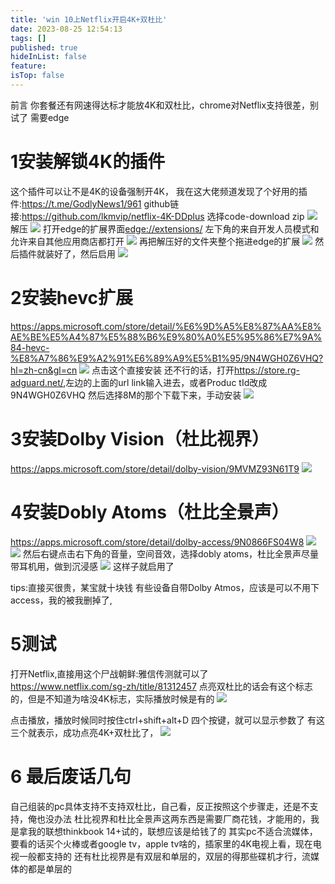 ```yaml
---
title: 'win 10上Netflix开启4K+双杜比'
date: 2023-08-25 12:54:13
tags: []
published: true
hideInList: false
feature: 
isTop: false
---
```

前言
你套餐还有网速得达标才能放4K和双杜比，chrome对Netflix支持很差，别试了
需要edge

1安装解锁4K的插件
=================
这个插件可以让不是4K的设备强制开4K，
我在这大佬频道发现了个好用的插件:<https://t.me/GodlyNews1/961>
github链接:<https://github.com/lkmvip/netflix-4K-DDplus>
选择code-download zip
![](https://s3.qklg.net/img/202310241254318.png)
解压
![](https://s3.qklg.net/img/202310241254775.png)
打开edge的扩展界面<edge://extensions/>
左下角的来自开发人员模式和允许来自其他应用商店都打开
![](https://s3.qklg.net/img/202310241254978.png)
再把解压好的文件夹整个拖进edge的扩展
![](https://s3.qklg.net/img/202310241254822.png)
然后插件就装好了，然后启用
![](https://s3.qklg.net/img/202310241254070.png)

2安装hevc扩展
=================
<https://apps.microsoft.com/store/detail/%E6%9D%A5%E8%87%AA%E8%AE%BE%E5%A4%87%E5%88%B6%E9%80%A0%E5%95%86%E7%9A%84-hevc-%E8%A7%86%E9%A2%91%E6%89%A9%E5%B1%95/9N4WGH0Z6VHQ?hl=zh-cn&gl=cn>
![](https://s3.qklg.net/img/202310241255546.png)
点击这个直接安装
还不行的话，打开<https://store.rg-adguard.net/>,左边的上面的url link输入进去，或者Produc tId改成9N4WGH0Z6VHQ
然后选择8M的那个下载下来，手动安装
![](https://s3.qklg.net/img/202310241255670.png)

3安装Dolby Vision（杜比视界）
=================
<https://apps.microsoft.com/store/detail/dolby-vision/9MVMZ93N61T9>
![](https://s3.qklg.net/img/202310241255456.png)

4安装Dobly Atoms（杜比全景声）
=================
<https://apps.microsoft.com/store/detail/dolby-access/9N0866FS04W8>
![](https://s3.qklg.net/img/202310241255114.png)
![](https://s3.qklg.net/img/202310241255866.png)
然后右键点击右下角的音量，空间音效，选择dobly atoms，杜比全景声尽量带耳机用，做到沉浸感
![](https://s3.qklg.net/img/202310241255869.png)
这样子就启用了

tips:直接买很贵，某宝就十块钱
有些设备自带Dolby Atmos，应该是可以不用下access，我的被我删掉了,

5测试
=================
打开Netflix,直接用这个尸战朝鲜:雅信传测就可以了
<https://www.netflix.com/sg-zh/title/81312457>
点亮双杜比的话会有这个标志的，但是不知道为啥没4K标志，实际播放时候是有的
![](https://s3.qklg.net/img/202310241256515.png)

点击播放，播放时候同时按住ctrl+shift+alt+D 四个按键，就可以显示参数了
有这三个就表示，成功点亮4K+双杜比了，
![](https://s3.qklg.net/img/202310241256530.png)


6 最后废话几句
=================
自己组装的pc具体支持不支持双杜比，自己看，反正按照这个步骤走，还是不支持，俺也没办法
杜比视界和杜比全景声这两东西是需要厂商花钱，才能用的，我是拿我的联想thinkbook 14+试的，联想应该是给钱了的
其实pc不适合流媒体，要看的话买个火棒或者google tv，apple tv啥的，插家里的4K电视上看，现在电视一般都支持的
还有杜比视界是有双层和单层的，双层的得那些碟机才行，流媒体的都是单层的